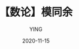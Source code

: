 ---
layout:   post          # 使用的布局（不需要改）
title:   【数论】模同余        # 标题 
date:    2020-11-15       # 时间
author:   YING            # 作者
header-img: img/post-bg-hacker.jpg #这篇文章标题背景图片
catalog: true            # 是否归档
tags:                #标签
  - 数论
---